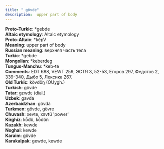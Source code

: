 ```yaml
---
title: " gövde"
description:  upper part of body
---
```


<strong>Proto-Turkic</strong>:  *gebde<br>
<strong>Altaic etymology</strong>:  Altaic etymology<br>
<strong> Proto-Altaic</strong>:  *kĕpV<br>
<strong>Meaning</strong>:  upper part of body<br>
<strong>Russian meaning</strong>:  верхняя часть тела<br>
<strong>Turkic</strong>:  *gebde<br>
<strong>Mongolian</strong>:  *keberdeg<br>
<strong>Tungus-Manchu</strong>:  *keb-te<br>
<strong>Comments</strong>:  EDT 688, VEWT 259, ЭСТЯ 3, 52-53, Егоров 297, Федотов 2, 339-340, Дыбо 5, Лексика 267.<br>
<strong>Old Turkic</strong>:  kövdöŋ (OUygh.)<br>
<strong>Turkish</strong>:  gövde<br>
<strong>Tatar</strong>:  gɛwdɛ (dial.)<br>
<strong>Uzbek</strong>:  gavda<br>
<strong>Azerbaidzhan</strong>:  gövdä<br>
<strong>Turkmen</strong>:  gövde, gövre<br>
<strong>Chuvash</strong>:  xevte, xǝvtü 'power'<br>
<strong>Kirghiz</strong>:  kȫdö, kȫdön<br>
<strong>Kazakh</strong>:  kewde<br>
<strong>Noghai</strong>:  kewde<br>
<strong>Karaim</strong>:  gövde<br>
<strong>Karakalpak</strong>:  gewde, kewde<br>


